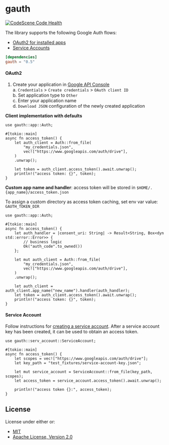 gauth
=====

[![CodeScene Code Health](https://codescene.io/projects/45882/status-badges/code-health)](https://codescene.io/projects/45882)

The library supports the following Google Auth flows:

* [OAuth2 for installed apps](https://developers.google.com/identity/protocols/oauth2#installed)
* [Service Accounts](https://developers.google.com/identity/protocols/oauth2/service-account)


```toml
[dependencies]
gauth = "0.5"
```

#### OAuth2

1. Create your application in [Google API Console](https://console.developers.google.com/apis/credentials)  
   a. `Credentials` > `Create credentials` > `OAuth client ID`  
   b. Set application type to `Other`  
   c. Enter your application name  
   d. `Download JSON` configuration of the newly created application  


**Client implementation with defaults**

```rust,no_run
use gauth::app::Auth;

#[tokio::main]
async fn access_token() {
    let auth_client = Auth::from_file(
        "my_credentials.json",
        vec!["https://www.googleapis.com/auth/drive"],
    )
    .unwrap();

    let token = auth_client.access_token().await.unwrap();
    println!("access token: {}", token);
}
```

**Custom app name and handler**: access token will be stored in `$HOME/.{app_name}/access_token.json`

To assign a custom directory as access token caching, set env var value: `GAUTH_TOKEN_DIR`

```rust,no_run
use gauth::app::Auth;

#[tokio::main]
async fn access_token() {
    let auth_handler = |consent_uri: String| -> Result<String, Box<dyn std::error::Error>> {
        // business logic
        Ok("auth_code".to_owned())
    };

    let mut auth_client = Auth::from_file(
        "my_credentials.json",
        vec!["https://www.googleapis.com/auth/drive"],
    )
    .unwrap();

    let auth_client = auth_client.app_name("new_name").handler(auth_handler);
    let token = auth_client.access_token().await.unwrap();
    println!("access token: {}", token);
}
```

#### Service Account

Follow instructions for [creating a service account](https://developers.google.com/identity/protocols/oauth2/service-account#creatinganaccount). After a service account key has been created,
it can be used to obtain an access token.

```rust,no_run
use gauth::serv_account::ServiceAccount;

#[tokio::main]
async fn access_token() {
    let scopes = vec!["https://www.googleapis.com/auth/drive"];
    let key_path = "test_fixtures/service-account-key.json";

    let mut service_account = ServiceAccount::from_file(key_path, scopes);
    let access_token = service_account.access_token().await.unwrap();

    println!("access token {}:", access_token);
}
```

## License

License under either or:

* [MIT](LICENSE-MIT)
* [Apache License, Version 2.0](LICENSE-APACHE)

